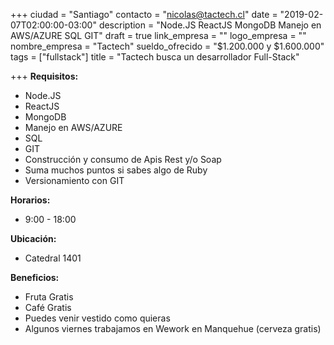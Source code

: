 +++
ciudad = "Santiago"
contacto = "nicolas@tactech.cl"
date = "2019-02-07T02:00:00-03:00"
description = "Node.JS ReactJS MongoDB Manejo en AWS/AZURE SQL GIT"
draft = true
link_empresa = ""
logo_empresa = ""
nombre_empresa = "Tactech"
sueldo_ofrecido = "$1.200.000  y $1.600.000"
tags = ["fullstack"]
title = "Tactech busca un desarrollador Full-Stack"

+++
**Requisitos:**

* Node.JS
* ReactJS
* MongoDB
* Manejo en AWS/AZURE
* SQL
* GIT
* Construcción y consumo de Apis Rest y/o Soap
* Suma muchos puntos si sabes algo de Ruby
* Versionamiento con GIT

**Horarios:**

* 9:00 - 18:00

**Ubicación:** 

* Catedral 1401

**Beneficios:**

* Fruta Gratis
* Café Gratis
* Puedes venir vestido como quieras
* Algunos viernes trabajamos en Wework en Manquehue (cerveza gratis)